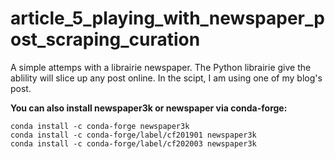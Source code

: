 # article_5_playing_with_newspaper_post_scraping_curation


A simple attemps with a librairie newspaper. The Python librairie give the ablility will slice up any post online. In the scipt, I am using one of my blog's post.


**You can also install newspaper3k or newspaper via conda-forge:**


```
conda install -c conda-forge newspaper3k
conda install -c conda-forge/label/cf201901 newspaper3k
conda install -c conda-forge/label/cf202003 newspaper3k

```


